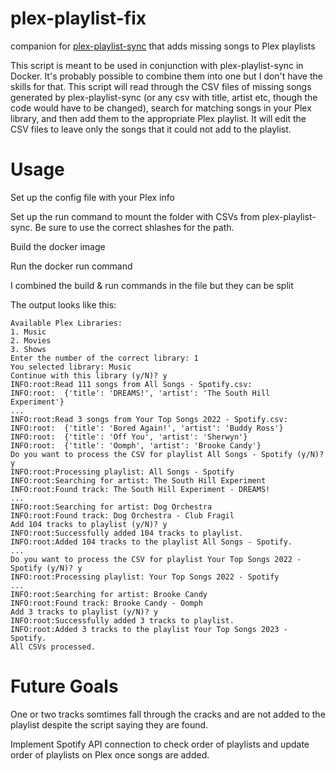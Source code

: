 # plex-playlist-fix
companion for [plex-playlist-sync](https://github.com/rnagabhyrava/plex-playlist-sync) that adds missing songs to Plex playlists

This script is meant to be used in conjunction with plex-playlist-sync in Docker. It's probably possible to combine them into one but I don't have the skills for that. This script will read through the CSV files of missing songs generated by plex-playlist-sync (or any csv with title, artist etc, though the code would have to be changed), search for matching songs in your Plex library, and then add them to the appropriate Plex playlist. It will edit the CSV files to leave only the songs that it could not add to the playlist.

# Usage

Set up the config file with your Plex info

Set up the run command to mount the folder with CSVs from plex-playlist-sync. Be sure to use the correct shlashes for the path.

Build the docker image

Run the docker run command

I combined the build & run commands in the file but they can be split


The output looks like this:

```
Available Plex Libraries:
1. Music
2. Movies
3. Shows
Enter the number of the correct library: 1
You selected library: Music
Continue with this library (y/N)? y
INFO:root:Read 111 songs from All Songs - Spotify.csv:
INFO:root:  {'title': 'DREAMS!', 'artist': 'The South Hill Experiment'}
...
INFO:root:Read 3 songs from Your Top Songs 2022 - Spotify.csv:
INFO:root:  {'title': 'Bored Again!', 'artist': 'Buddy Ross'}
INFO:root:  {'title': 'Off You', 'artist': 'Sherwyn'}
INFO:root:  {'title': 'Oomph', 'artist': 'Brooke Candy'}
Do you want to process the CSV for playlist All Songs - Spotify (y/N)? y
INFO:root:Processing playlist: All Songs - Spotify
INFO:root:Searching for artist: The South Hill Experiment
INFO:root:Found track: The South Hill Experiment - DREAMS!
...
INFO:root:Searching for artist: Dog Orchestra
INFO:root:Found track: Dog Orchestra - Club Fragil
Add 104 tracks to playlist (y/N)? y
INFO:root:Successfully added 104 tracks to playlist.
INFO:root:Added 104 tracks to the playlist All Songs - Spotify.
...
Do you want to process the CSV for playlist Your Top Songs 2022 - Spotify (y/N)? y
INFO:root:Processing playlist: Your Top Songs 2022 - Spotify
...
INFO:root:Searching for artist: Brooke Candy
INFO:root:Found track: Brooke Candy - Oomph
Add 3 tracks to playlist (y/N)? y
INFO:root:Successfully added 3 tracks to playlist.
INFO:root:Added 3 tracks to the playlist Your Top Songs 2023 - Spotify.
All CSVs processed.
```


# Future Goals

One or two tracks somtimes fall through the cracks and are not added to the playlist despite the script saying they are found. 

Implement Spotify API connection to check order of playlists and update order of playlists on Plex once songs are added.
